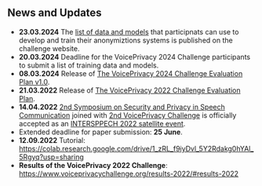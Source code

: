 


## News and Updates ##
-  **23.03.2024** The [list of data and models](https://www.voiceprivacychallenge.org/docs/VoicePrivacy_2024_Challenge_Final_list_of_models_and_data_for_training_anonymization_systems.pdf) that participnats can use to develop and train their anonymiztions systems is published on the challenge website. 
-  **20.03.2024** Deadline for the VoicePrivacy 2024 Challenge participants to submit a list of training data and models. 
-  **08.03.2024** Release of [The VoicePrivacy 2024 Challenge Evaluation Plan v1.0](https://www.voiceprivacychallenge.org/docs/VoicePrivacy_2024_Eval_Plan_v1.0.pdf). 
-  **21.03.2022** Release of [The VoicePrivacy 2022 Challenge Evaluation Plan](https://www.voiceprivacychallenge.org/vp2020/docs/VoicePrivacy_2022_Eval_Plan_v1.0.pdf). 
-  **14.04.2022** [2nd Symposium on Security and Privacy in Speech Communication](https://symposium2022.spsc-sig.org/) joined with [2nd VoicePrivacy Challenge](https://www.voiceprivacychallenge.org/) is officially accepted as an [INTERSPPECH 2022 satellite event](https://interspeech2022.org/program/satellite.php).
-  Extended deadline for paper submission: **25 June**.
-  **12.09.2022** Tutorial: https://colab.research.google.com/drive/1_zRL_f9iyDvl_5Y2Rdakg0hYAl_5Rgyq?usp=sharing
-  **Results of the VoicePrivacy 2022 Challenge**: https://www.voiceprivacychallenge.org/results-2022/#results-2022


<!--
**Voice-Privacy-Challenge/Voice-Privacy-Challenge** is a ✨ _special_ ✨ repository because its `README.md` (this file) appears on your GitHub profile.
